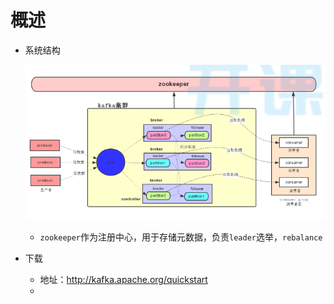 # 概述

+ 系统结构

  ![image-20201228132556481](assets/image-20201228132556481.png) 

  + `zookeeper`作为注册中心，用于存储元数据，负责`leader`选举，`rebalance`

+ 下载

  + 地址：http://kafka.apache.org/quickstart
  + 